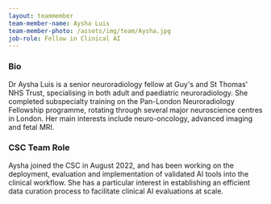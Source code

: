 ```yaml
---
layout: teammember
team-member-name: Aysha Luis
team-member-photo: /assets/img/team/Aysha.jpg
job-role: Fellow in Clinical AI
---
```


### Bio
Dr Aysha Luis is a senior neuroradiology fellow at Guy's and St Thomas' NHS Trust, specialising in both adult and paediatric neuroradiology. She completed subspecialty training on the Pan-London Neuroradiology Fellowship programme, rotating through several major neuroscience centres in London. Her main interests include neuro-oncology, advanced imaging and fetal MRI.

### CSC Team Role
Aysha joined the CSC in August 2022, and has been working on the deployment, evaluation and implementation of validated AI tools into the clinical workflow. She has a particular interest in establishing an efficient data curation process to facilitate clinical AI evaluations at scale.